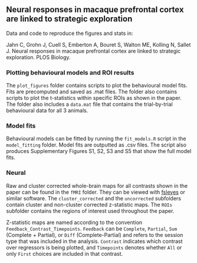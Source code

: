 ## Neural responses in macaque prefrontal cortex are linked to strategic exploration

Data and code to reproduce the figures and stats in:

Jahn C, Grohn J, Cuell S, Emberton A, Bouret S, Walton ME, Kolling N, Sallet J. Neural responses in macaque prefrontal cortex are linked to strategic exploration. PLOS Biology.

### Plotting behavioural models and ROI results
The `plot_figures` folder contains scripts to plot the behavioural model fits. Fits are precomputed and saved as .mat files. The folder also contains scripts to plot the t-statistics within specific ROIs as shown in the paper. The folder also includes a `data.mat` file that contains the trial-by-trial behavioural data for all 3 animals.

### Model fits
Behavioural models can be fitted by running the `fit_models.R` script in the `model_fitting` folder. Model fits are outputted as .csv files. The script also produces Supplementary Figures S1, S2, S3 and S5 that show the full model fits.

### Neural
Raw and cluster corrected whole-brain maps for all contrasts shown in the paper can be found in the `fMRI` folder. They can be viewed with [fsleyes](https://fsl.fmrib.ox.ac.uk/fsl/fslwiki/FSLeyes) or similar software. The `cluster_corrected` and the `uncorrected` subfolders contain cluster and non-cluster corrected z-statistic maps. The `ROIs` subfolder contains the regions of interest used throughout the paper.

Z-statistic maps are named according to the convention `Feedback_Contrast_Timepoints`. `Feedback` can be `Complete`, `Partial`, `Sum` (Complete + Partial), or `Diff` (Complete-Partial) and refers to the session type that was included in the analysis. `Contrast` indicates which contrast over regressors is being plotted, and `Timepoints` denotes whether `All` or only `First` choices are included in that contrast.
